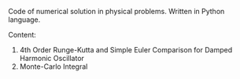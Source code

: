 Code of numerical solution in physical problems. Written in Python language.

Content:
1. 4th Order Runge-Kutta and Simple Euler Comparison for Damped Harmonic Oscillator
2. Monte-Carlo Integral
